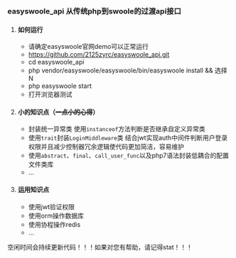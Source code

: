 ### easyswoole_api 从传统php到swoole的过渡api接口

1. #### 如何运行

   - 请确定easyswoole官网demo可以正常运行
   - https://github.com/2125zyrc/easyswoole_api.git
   - cd easyswoole_api
   - php vendor/easyswoole/easyswoole/bin/easyswoole install && 选择N
   - php easyswoole start
   - 打开浏览器测试

1. #### 小的知识点（~~一点小的心得~~）

   - 封装统一异常类  使用`instanceof`方法判断是否继承自定义异常类
	- 使用`trait`封装`LoginMiddleware`类  结合jwt实现auth中间件判断用户登录权限并且减少控制器冗余逻辑使代码更加简洁，容易维护
   - 使用`abstract`、`final`、`call_user_func`以及php7语法封装低耦合的配置文件类库
   - ...
3. #### 运用知识点

   - 使用jwt验证权限
   - 使用orm操作数据库
   - 使用协程操作redis
   - ...

空闲时间会持续更新代码！！！如果对您有帮助，请记得stat！！！




